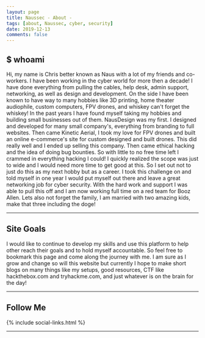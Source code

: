 ```yaml
---
layout: page
title: Naussec - About -
tags: [about, Naussec, cyber, security]
date: 2019-12-13
comments: false
---
```

    

## $ whoami

Hi, my name is Chris better known as Naus with a lot of my friends and co-workers. I have been working in the cyber world for more then a decade! I have done everything from pulling the cables, help desk, admin support, networking, as well as design and development. On the side I have been known to have way to many hobbies like 3D printing, home theater audiophile, custom computers, FPV drones, and whiskey can't forget the whiskey! In the past years I have found myself taking my hobbies and building small businesses out of them. NausDesign was my first. I designed and developed for many small company's, everything from branding to full websites. Then came Kinetic Aerial, I took my love for FPV drones and built an online e-commerce's site for custom designed and built drones. This did really well and I ended up selling this company. Then came ethical hacking and the idea of doing bug bounties. So with little to no free time left I crammed in everything hacking I could! I quickly realized the scope was just to wide and I would need more time to get good at this. So I set out not to just do this as my next hobby but as a career. I took this challenge on and told myself in one year I would put myself out there and leave a great networking job for cyber security. With the hard work and support I was able to pull this off and I am now working full time on a red team for Booz Allen. Lets also not forget the family, I am married with two amazing kids, make that three including the doge!

<hr class="hr-line">

## Site Goals

I would like to continue to develop my skills and use this platform to help other reach their goals and to hold myself accountable. So feel free to bookmark this page and come along the journey with me. I am sure as I grow and change so will this website but currently I hope to make short blogs on many things like my setups, good resources, CTF like hackthebox.com and tryhackme.com, and just whatever is on the brain for the day!

<hr class="hr-line">

## Follow Me

{% include social-links.html %}

<hr class="hr-line"> 
